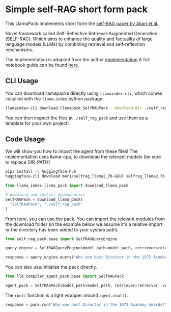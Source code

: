 # Simple self-RAG short form pack

This LlamaPack implements short form the [self-RAG paper by Akari et al.](https://arxiv.org/pdf/2310.11511.pdf).

Novel framework called Self-Reflective Retrieval-Augmented Generation (SELF-RAG). Which aims to enhance the quality and factuality of large language models (LLMs) by combining retrieval and self-reflection mechanisms.

The implementation is adapted from the author [implementation](https://github.com/AkariAsai/self-rag)
A full notebook guide can be found [here](https://github.com/run-llama/llama-hub/blob/main/llama_hub/llama_packs/self_rag/self_rag.ipynb).


## CLI Usage

You can download llamapacks directly using `llamaindex-cli`, which comes installed with the `llama-index` python package:

```bash
llamaindex-cli download-llamapack SelfRAGPack --download-dir ./self_rag_pack
```

You can then inspect the files at `./self_rag_pack` and use them as a template for your own project!

## Code Usage

We will show you how to import the agent from these files!
The implementation uses llama-cpp, to download the relevant models (be sure to replace DIR_PATH)
```bash
pip3 install -q huggingface-hub
huggingface-cli download m4r1/selfrag_llama2_7b-GGUF selfrag_llama2_7b.q4_k_m.gguf --local-dir "<DIR_PATH>" --local-dir-use-symlinks False
```

```python
from llama_index.llama_pack import download_llama_pack

# download and install dependencies
SelfRAGPack = download_llama_pack(
  "SelfRAGPack", "./self_rag_pack"
)

```

From here, you can use the pack. You can import the relevant modules from the download folder (in the example below we assume it's a relative import or the directory 
has been added to your system path).

```python
from self_rag_pack.base import SelfRAGQueryEngine

query_engine = SelfRAGQueryEngine(model_path=model_path, retriever=retreiver, verbose=True)

response = query_engine.query("Who won best Director in the 1972 Academy Awards?")
```

You can also use/initialize the pack directly.

```python
from llm_compiler_agent_pack.base import SelfRAGPack

agent_pack = SelfRAGPack(model_path=model_path, retriever=retreiver, verbose=True)
```

The `run()` function is a light wrapper around `agent.chat()`.

```python
response = pack.run("Who won best Director in the 1972 Academy Awards?")
```
